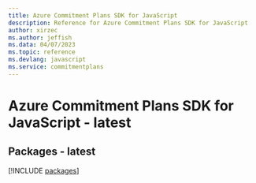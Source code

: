 ```yaml
---
title: Azure Commitment Plans SDK for JavaScript
description: Reference for Azure Commitment Plans SDK for JavaScript
author: xirzec
ms.author: jeffish
ms.data: 04/07/2023
ms.topic: reference
ms.devlang: javascript
ms.service: commitmentplans
---
```

# Azure Commitment Plans SDK for JavaScript - latest
## Packages - latest
[!INCLUDE [packages](commitment-plans-index.md)]